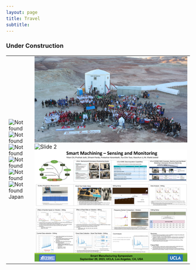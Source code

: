 ```yaml
---
layout: page
title: Travel
subtitle:
---
```

### Under Construction

<!--
<div id="slideshow">
	<div class="slide-fade">
		<div class="slide">
			<img src="{{ 'assets/img/japan/IMG_1001.jpg' | relative_url }}" alt="Not found" />
		</div>
		<div class="slide">
			<img src="{{ 'assets/img/japan/IMG_1719.jpg' | relative_url }}" alt="Not found" />
		</div>
		<div class="slide">
			<img src="{{ 'assets/img/japan/IMG_1776.jpg' | relative_url }}" alt="Not found" />
		</div>
		<div class="slide">
			<img src="{{ 'assets/img/japan/IMG_1795.jpg' | relative_url }}" alt="Not found" />
		</div>
		<div class="slide">
			<img src="{{ 'assets/img/japan/IMG_2120.jpg' | relative_url }}" alt="Not found" />
		</div>
		<div class="slide">
			<img src="{{ 'assets/img/japan/IMG_2354.jpg' | relative_url }}" alt="Not found" />
		</div>
		<figcaption>Japan</figcaption>
	</div>
</div>-->

<table class="table">
  <tr>
    <td>
      	<div id="slideshow">
			<div class="slide-fade">
				<div class="slide">
					<img src="{{ 'assets/img/japan/IMG_1001.jpg' | relative_url }}" alt="Not found" />
				</div>
				<div class="slide">
					<img src="{{ 'assets/img/japan/IMG_1719.jpg' | relative_url }}" alt="Not found" />
				</div>
				<div class="slide">
					<img src="{{ 'assets/img/japan/IMG_1776.jpg' | relative_url }}" alt="Not found" />
				</div>
				<div class="slide">
					<img src="{{ 'assets/img/japan/IMG_1795.jpg' | relative_url }}" alt="Not found" />
				</div>
				<div class="slide">
					<img src="{{ 'assets/img/japan/IMG_2120.jpg' | relative_url }}" alt="Not found" />
				</div>
				<div class="slide">
					<img src="{{ 'assets/img/japan/IMG_2354.jpg' | relative_url }}" alt="Not found" />
				</div>
				<figcaption>Japan</figcaption>
			</div>
		</div>
    </td>
    <td>
      <div class="slick-slider">
        <div><img src="/assets/img/mrt.JPG" alt="Slide 1"></div>
        <div><img src="/assets/img/path.jpg" alt="Slide 2"></div>
        <div><img src="/assets/img/poster.JPG" alt="Slide 3"></div>
      </div>
    </td>
  </tr>
</table>


<!--
<div id="slideshow">
<div class="slideshow-container">
  <div class="slide fade">
    <img src="assets/img/japan/IMG_1001.jpg" alt="Slide 1" />
  </div>
  <div class="slide fade">
    <img src="assets/img/japan/IMG_1719.jpg" alt="Slide 2" />
  </div>
  <div class="slide fade">
    <img src="assets/img/japan/IMG_1776.jpg" alt="Slide 3" />
  </div>
  <div class="slide fade">
    <img src="assets/img/japan/IMG_1795.jpg" alt="Slide 4" />	
  </div>
</div> 
</div>
-->
